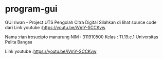 # program-gui
GUI riwan - Project UTS Pengolah Citra Digital
Silahkan di lihat source code dari Link youtube :https://youtu.be/iVmY-SCCKvw
		
		
		
Nama :rian irosucipto manurung
NIM : 311910500
Kelas : TI.19.c.1
Universitas Pelita Bangsa





Link youtube :https://youtu.be/iVmY-SCCKvw
